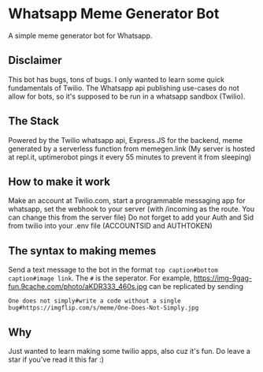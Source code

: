 # Whatsapp Meme Generator Bot
A simple meme generator bot for Whatsapp.

## Disclaimer
This bot has bugs, tons of bugs. I only wanted to learn some quick fundamentals of Twilio. The Whatsapp api publishing use-cases do not allow for bots, so it's supposed to be run in a whatsapp sandbox (Twilio).

## The Stack
Powered by the Twilio whatsapp api, Express.JS for the backend, meme generated by a serverless function from memegen.link (My server is hosted at repl.it, uptimerobot pings it every 55 minutes to prevent it from sleeping)

## How to make it work
Make an account at Twilio.com, start a programmable messaging app for whatsapp, set the webhook to your server (with /incoming as the route. You can change this from the server file) Do not forget to add your Auth and Sid from twilio into your .env file (ACCOUNTSID and AUTHTOKEN)

## The syntax to making memes
Send a text message to the bot in the format `top caption#bottom caption#image link`. The `#` is the seperator. For example, https://img-9gag-fun.9cache.com/photo/aKDR333_460s.jpg can be replicated by sending 
```
One does not simply#write a code without a single bug#https://imgflip.com/s/meme/One-Does-Not-Simply.jpg
```

## Why
Just wanted to learn making some twilio apps, also cuz it's fun. Do leave a star if you've read it this far :)
